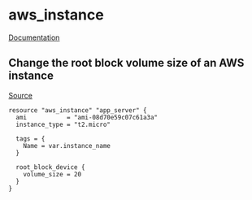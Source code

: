 # aws_instance

[Documentation](https://registry.terraform.io/providers/hashicorp/aws/latest/docs/resources/instance)

## Change the root block volume size of an AWS instance
[Source](https://registry.terraform.io/providers/hashicorp/aws/latest/docs/resources/instance#ebs-ephemeral-and-root-block-devices)
```
resource "aws_instance" "app_server" {
  ami           = "ami-08d70e59c07c61a3a"
  instance_type = "t2.micro"

  tags = {
    Name = var.instance_name
  }

  root_block_device {
    volume_size = 20
  }
}
```
